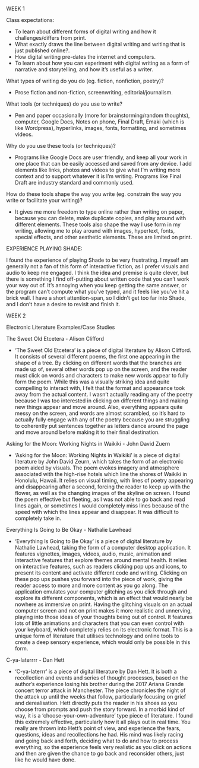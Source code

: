 WEEK 1

Class expectations:

- To learn about different forms of digital writing and how it challenges/differs from print.
- What exactly draws the line between digital writing and writing that is just published online?.
- How digital writing pre-dates the internet and computers.
- To learn about how you can experiment with digital writing as a form of narrative and storytelling, and how it’s useful as a writer.


What types of writing do you do (eg. fiction, nonfiction, poetry)?

- Prose fiction and non-fiction, screenwriting, editorial/journalism.

What tools (or techniques) do you use to write?

- Pen and paper occasionally (more for brainstorming/random thoughts), computer, Google Docs, Notes on phone, Final Draft, Emaki (which is like Wordpress), hyperlinks, images, fonts, formatting, and sometimes videos.

Why do you use these tools (or techniques)?

- Programs like Google Docs are user friendly, and keep all your work in one place that can be easily accessed and saved from any device. I add elements like links, photos and videos to give what I’m writing more context and to support whatever it is I’m writing. Programs like Final Draft are industry standard and commonly used. 

How do these tools shape the way you write (eg. constrain the way you write or facilitate your writing)?

- It gives me more freedom to type online rather than writing on paper, because you can delete, make duplicate copies, and play around with different elements. These tools also shape the way I use form in my writing, allowing me to play around with images, hypertext, fonts, special effects, and other aesthetic elements. These are limited on print.

EXPERIENCE PLAYING SHADE:

I found the experience of playing Shade to be very frustrating. I myself am generally not a fan of this form of interactive fiction, as I prefer visuals and audio to keep me engaged. I think the idea and premise is quite clever, but there is something I find off-putting about written code that you can’t work your way out of. It’s annoying when you keep getting the same answer, or the program can’t compute what you’ve typed, and it feels like you’ve hit a brick wall. I have a short attention-span, so I didn’t get too far into Shade, and I don’t have a desire to revisit and finish it. 


WEEK 2

Electronic Literature Examples/Case Studies

The Sweet Old Etcetera - Alison Clifford

- ‘The Sweet Old Etcetera’ is a piece of digital literature by Alison Clifford. It consists of several different poems, the first one appearing in the shape of a tree. By clicking on different words that the branches are made up of, several other words pop up on the screen, and the reader must click on words and characters to make new words appear to fully form the poem. While this was a visually striking idea and quite compelling to interact with, I felt that the format and appearance took away from the actual content. I wasn’t actually reading any of the poetry because I was too interested in clicking on different things and making new things appear and move around. Also, everything appears quite messy on the screen, and words are almost scrambled, so it’s hard to actually fully engage with any of the poetry because you are struggling to coherently put sentences together as letters dance around the page and move around before making it to their final destination.

Asking for the Moon: Working Nights in Waikiki - John David Zuern

- ‘Asking for the Moon: Working Nights in Waikiki’ is a piece of digital literature by John David Zeurn, which takes the form of an electronic poem aided by visuals. The poem evokes imagery and atmosphere associated with the high-rise hotels which line the shores of Waikiki in Honolulu, Hawaii. It relies on visual timing, with lines of poetry appearing and disappearing after a second, forcing the reader to keep up with the flower, as well as the changing images of the skyline on screen. I found the poem effective but fleeting, as I was not able to go back and read lines again, or sometimes I would completely miss lines because of the speed with which the lines appear and disappear. It was difficult to completely take in.

Everything Is Going to Be Okay - Nathalie Lawhead 

- ‘Everything Is Going to Be Okay’ is a piece of digital literature by Nathalie Lawhead, taking the form of a computer desktop application. It features vignettes, images, videos, audio, music, animation and interactive features that explore themes around mental health. It relies on interactive features, such as readers clicking pop ups and icons, to present its content and activate different code and writing. Clicking on these pop ups pushes you forward into the piece of work, giving the reader access to more and more content as you go along. The application emulates your computer glitching as you click through and explore its different components, which is an effect that would nearly be nowhere as immersive on print. Having the glitching visuals on an actual computer screen and not on print makes it more realistic and unnerving, playing into those ideas of your thoughts being out of control. It features lots of little animations and characters that you can even control with your keyboard, which completely relies on its electronic format. This is a unique form of literature that utilises technology and online tools to create a deep sensory experience, which would only be possible in this form.  

C-ya-laterrrr - Dan Hett

- ‘C-ya-laterrr’ is a piece of digital literature by Dan Hett. It is both a recollection and events and series of thought processes, based on the author’s experience losing his brother during the 2017 Ariana Grande concert terror attack in Manchester. The piece chronicles the night of the attack up until the weeks that follow, particularly focusing on grief and derealisation. Hett directly puts the reader in his shoes as you choose from prompts and push the story forward. In a morbid kind of way, it is a ‘choose-your-own-adventure’ type piece of literature. 
I found this extremely effective, particularly how it all plays out in real time. You really are thrown into Hett’s point of view, and experience the fears, questions, ideas and recollections he had. His mind was likely racing and going back and forth, deciding what to do and how to process everything, so the experience feels very realistic as you click on actions and then are given the chance to go back and reconsider others, just like he would have done. 
